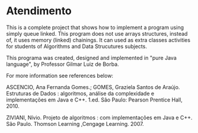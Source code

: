 # Atendimento
This is a complete project that shows how to implement a program using simply queue linked.
This program does not use arrays structures, instead of, it uses memory (linked) chainings.
It can used as extra classes activities for students of Algorithms and Data Strucutures subjects.

This programa was created, designed and implemented in "pure Java language", by Professor Gilmar Luiz de Borba.

For more information see references below:

ASCENCIO, Ana Fernanda Gomes.; GOMES, Graziela Santos de Araújo. Estruturas de Dados : 
algoritmos, análise da complexidade e implementações em Java e C++. 1.ed. São Paulo: Pearson Prentice Hall, 2010.

ZIVIANI, Nívio.  Projeto de algoritmos : com implementações em Java e C++. 
São Paulo. Thomson Learning ,Cengage Learning. 2007.

